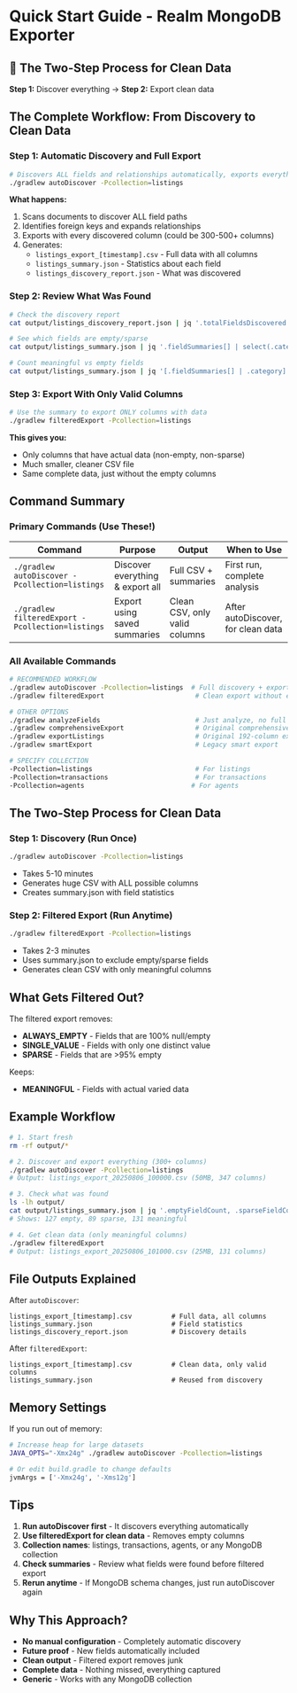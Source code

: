 # Quick Start Guide - Realm MongoDB Exporter

## 🚀 The Two-Step Process for Clean Data

**Step 1:** Discover everything → **Step 2:** Export clean data

## The Complete Workflow: From Discovery to Clean Data

### Step 1: Automatic Discovery and Full Export
```bash
# Discovers ALL fields and relationships automatically, exports everything
./gradlew autoDiscover -Pcollection=listings
```

**What happens:**
1. Scans documents to discover ALL field paths
2. Identifies foreign keys and expands relationships
3. Exports with every discovered column (could be 300-500+ columns)
4. Generates: 
   - `listings_export_[timestamp].csv` - Full data with all columns
   - `listings_summary.json` - Statistics about each field
   - `listings_discovery_report.json` - What was discovered

### Step 2: Review What Was Found
```bash
# Check the discovery report
cat output/listings_discovery_report.json | jq '.totalFieldsDiscovered'

# See which fields are empty/sparse
cat output/listings_summary.json | jq '.fieldSummaries[] | select(.category == "ALWAYS_EMPTY") | .fieldName'

# Count meaningful vs empty fields
cat output/listings_summary.json | jq '[.fieldSummaries[] | .category] | group_by(.) | map({(.[0]): length})'
```

### Step 3: Export With Only Valid Columns
```bash
# Use the summary to export ONLY columns with data
./gradlew filteredExport -Pcollection=listings
```

**This gives you:**
- Only columns that have actual data (non-empty, non-sparse)
- Much smaller, cleaner CSV file
- Same complete data, just without the empty columns

## Command Summary

### Primary Commands (Use These!)

| Command | Purpose | Output | When to Use |
|---------|---------|--------|-------------|
| `./gradlew autoDiscover -Pcollection=listings` | Discover everything & export all | Full CSV + summaries | First run, complete analysis |
| `./gradlew filteredExport -Pcollection=listings` | Export using saved summaries | Clean CSV, only valid columns | After autoDiscover, for clean data |

### All Available Commands

```bash
# RECOMMENDED WORKFLOW
./gradlew autoDiscover -Pcollection=listings  # Full discovery + export
./gradlew filteredExport                       # Clean export without empty columns

# OTHER OPTIONS
./gradlew analyzeFields                        # Just analyze, no full expansion
./gradlew comprehensiveExport                  # Original comprehensive export
./gradlew exportListings                       # Original 192-column export
./gradlew smartExport                          # Legacy smart export

# SPECIFY COLLECTION
-Pcollection=listings                          # For listings
-Pcollection=transactions                      # For transactions  
-Pcollection=agents                           # For agents
```

## The Two-Step Process for Clean Data

### Step 1: Discovery (Run Once)
```bash
./gradlew autoDiscover -Pcollection=listings
```
- Takes 5-10 minutes
- Generates huge CSV with ALL possible columns
- Creates summary.json with field statistics

### Step 2: Filtered Export (Run Anytime)
```bash
./gradlew filteredExport -Pcollection=listings
```
- Takes 2-3 minutes
- Uses summary.json to exclude empty/sparse fields
- Generates clean CSV with only meaningful columns

## What Gets Filtered Out?

The filtered export removes:
- **ALWAYS_EMPTY** - Fields that are 100% null/empty
- **SINGLE_VALUE** - Fields with only one distinct value
- **SPARSE** - Fields that are >95% empty

Keeps:
- **MEANINGFUL** - Fields with actual varied data

## Example Workflow

```bash
# 1. Start fresh
rm -rf output/*

# 2. Discover and export everything (300+ columns)
./gradlew autoDiscover -Pcollection=listings
# Output: listings_export_20250806_100000.csv (50MB, 347 columns)

# 3. Check what was found
ls -lh output/
cat output/listings_summary.json | jq '.emptyFieldCount, .sparseFieldCount, .meaningfulFieldCount'
# Shows: 127 empty, 89 sparse, 131 meaningful

# 4. Get clean data (only meaningful columns)
./gradlew filteredExport
# Output: listings_export_20250806_101000.csv (25MB, 131 columns)
```

## File Outputs Explained

After `autoDiscover`:
```
listings_export_[timestamp].csv          # Full data, all columns
listings_summary.json                    # Field statistics  
listings_discovery_report.json           # Discovery details
```

After `filteredExport`:
```
listings_export_[timestamp].csv          # Clean data, only valid columns
listings_summary.json                    # Reused from discovery
```

## Memory Settings

If you run out of memory:
```bash
# Increase heap for large datasets
JAVA_OPTS="-Xmx24g" ./gradlew autoDiscover -Pcollection=listings

# Or edit build.gradle to change defaults
jvmArgs = ['-Xmx24g', '-Xms12g']
```

## Tips

1. **Run autoDiscover first** - It discovers everything automatically
2. **Use filteredExport for clean data** - Removes empty columns
3. **Collection names**: listings, transactions, agents, or any MongoDB collection
4. **Check summaries** - Review what fields were found before filtered export
5. **Rerun anytime** - If MongoDB schema changes, just run autoDiscover again

## Why This Approach?

- **No manual configuration** - Completely automatic discovery
- **Future proof** - New fields automatically included
- **Clean output** - Filtered export removes junk
- **Complete data** - Nothing missed, everything captured
- **Generic** - Works with any MongoDB collection